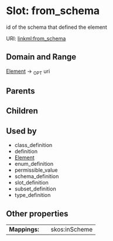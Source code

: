 
# Slot: from_schema


id of the schema that defined the element

URI: [linkml:from_schema](https://w3id.org/linkml/from_schema)


## Domain and Range

[Element](Element.md) ->  <sub>OPT</sub>
 uri

## Parents


## Children


## Used by

 * class_definition
 * definition
 * [Element](Element.md)
 * enum_definition
 * permissible_value
 * schema_definition
 * slot_definition
 * subset_definition
 * type_definition

## Other properties

|  |  |  |
| --- | --- | --- |
| **Mappings:** | | skos:inScheme |

